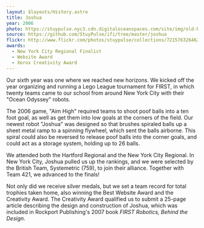 ```yaml
---
layout: $layouts/History.astro
title: Joshua
year: 2006
photo: https://stuypulse.nyc3.cdn.digitaloceanspaces.com/site/img/old-bots/2006_Joshua.jpg
source: https://github.com/StuyPulse/ifi/tree/master/joshua
flickr: http://www.flickr.com/photos/stuypulse/collections/72157632646270872/
awards:
  - New York City Regional Finalist
  - Website Award
  - Xerox Creativity Award
---
```


Our sixth year was one where we reached new horizons. We kicked off the year organizing and running a Lego League tournament for FIRST, in which twenty teams came to our school from around New York City with their "Ocean Odyssey" robots.

The 2006 game, "Aim High" required teams to shoot poof balls into a ten foot goal, as well as get them into low goals at the corners of the field. Our newest robot "Joshua" was designed so that brushes spiraled balls up a sheet metal ramp to a spinning flywheel, which sent the balls airborne. This spiral could also be reversed to release poof balls into the corner goals, and could act as a storage system, holding up to 26 balls.

We attended both the Hartford Regional and the New York City Regional. In New York City, Joshua pulled us up the rankings, and we were selected by the British Team, Systemetric (759), to join their alliance. Together with Team 421, we advanced to the finals!

Not only did we receive silver medals, but we set a team record for total trophies taken home, also winning the Best Website Award and the Creativity Award. The Creativity Award qualified us to submit a 25-page article describing the design and construction of Joshua, which was included in Rockport Publishing's 2007 book _FIRST Robotics, Behind the Design_.
